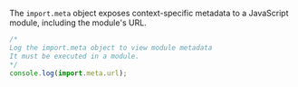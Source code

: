 The `import.meta` object exposes context-specific metadata to a JavaScript module, including the module's URL.

```js
/*
Log the import.meta object to view module metadata
It must be executed in a module.
*/
console.log(import.meta.url);
```
